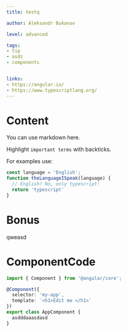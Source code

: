 ```yaml
---
title: testq

author: Aleksandr Bukanov

level: advanced

tags:
- tip
- asdz
- components


links:
- https://angular.io/
- https://www.typescriptlang.org/
---
```


# Content

You can use markdown here.

Highlight `important terms` with backticks.

For examples use:
```typescript
const language = 'English';
function theLanguageISpeak(language) {
  // English? No, only typescript!
  return 'typescript'
}
```

# Bonus
qweasd

# ComponentCode
```typescript
import { Component } from '@angular/core';

@Component({
  selector: 'my-app',
  template: `<h1>Edit me </h1>`
})
export class AppComponent {
  asdddaaasdasd
}
```